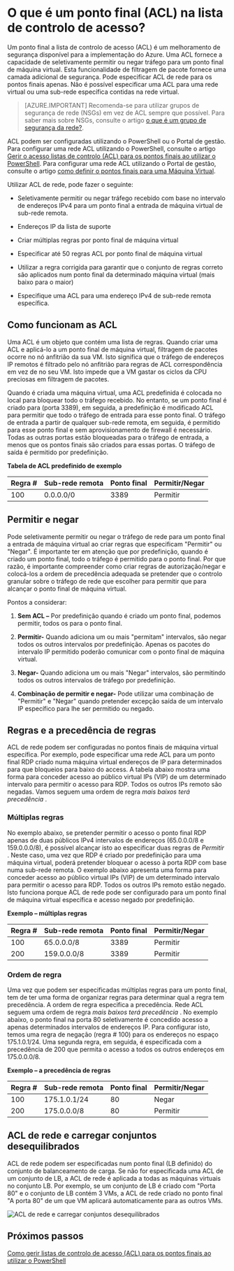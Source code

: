 <properties
   pageTitle="O que é uma lista de controlo de acesso de rede (ACL)?"
   description="Saiba mais sobre ACL"
   services="virtual-network"
   documentationCenter="na"
   authors="jimdial"
   manager="carmonm"
   editor="tysonn" />
<tags
   ms.service="virtual-network"
   ms.devlang="na"
   ms.topic="article"
   ms.tgt_pltfrm="na"
   ms.workload="infrastructure-services"
   ms.date="03/15/2016"
   ms.author="jdial" />

# <a name="what-is-an-endpoint-access-control-list-acls"></a>O que é um ponto final (ACL) na lista de controlo de acesso?

Um ponto final a lista de controlo de acesso (ACL) é um melhoramento de segurança disponível para a implementação do Azure. Uma ACL fornece a capacidade de seletivamente permitir ou negar tráfego para um ponto final de máquina virtual. Esta funcionalidade de filtragem de pacote fornece uma camada adicional de segurança. Pode especificar ACL de rede para os pontos finais apenas. Não é possível especificar uma ACL para uma rede virtual ou uma sub-rede específica contidas na rede virtual.

> [AZURE.IMPORTANT] Recomenda-se para utilizar grupos de segurança de rede (NSGs) em vez de ACL sempre que possível. Para saber mais sobre NSGs, consulte o artigo [o que é um grupo de segurança da rede?](virtual-networks-nsg.md).

ACL podem ser configuradas utilizando o PowerShell ou o Portal de gestão. Para configurar uma rede ACL utilizando o PowerShell, consulte o artigo [Gerir o acesso listas de controlo (ACL) para os pontos finais ao utilizar o PowerShell](virtual-networks-acl-powershell.md). Para configurar uma rede ACL utilizando o Portal de gestão, consulte o artigo [como definir o pontos finais para uma Máquina Virtual](../virtual-machines/virtual-machines-windows-classic-setup-endpoints.md).

Utilizar ACL de rede, pode fazer o seguinte:

- Seletivamente permitir ou negar tráfego recebido com base no intervalo de endereços IPv4 para um ponto final a entrada de máquina virtual de sub-rede remota.

- Endereços IP da lista de suporte

- Criar múltiplas regras por ponto final de máquina virtual

- Especificar até 50 regras ACL por ponto final de máquina virtual

- Utilizar a regra corrigida para garantir que o conjunto de regras correto são aplicados num ponto final da determinado máquina virtual (mais baixo para o maior)

- Especifique uma ACL para uma endereço IPv4 de sub-rede remota específica.

## <a name="how-acls-work"></a>Como funcionam as ACL

Uma ACL é um objeto que contém uma lista de regras. Quando criar uma ACL e aplicá-lo a um ponto final de máquina virtual, filtragem de pacotes ocorre no nó anfitrião da sua VM. Isto significa que o tráfego de endereços IP remotos é filtrado pelo nó anfitrião para regras de ACL correspondência em vez de no seu VM. Isto impede que a VM gastar os ciclos da CPU preciosas em filtragem de pacotes.

Quando é criada uma máquina virtual, uma ACL predefinida é colocada no local para bloquear todo o tráfego recebido. No entanto, se um ponto final é criado para (porta 3389), em seguida, a predefinição é modificado ACL para permitir que todo o tráfego de entrada para esse ponto final. O tráfego de entrada a partir de qualquer sub-rede remota, em seguida, é permitido para esse ponto final e sem aprovisionamento de firewall é necessário. Todas as outras portas estão bloqueadas para o tráfego de entrada, a menos que os pontos finais são criados para essas portas. O tráfego de saída é permitido por predefinição.

**Tabela de ACL predefinido de exemplo**

| **Regra #** | **Sub-rede remota** | **Ponto final** | **Permitir/Negar** |
|--------|---------------|----------|-------------|
| 100    | 0.0.0.0/0     | 3389     | Permitir      |

## <a name="permit-and-deny"></a>Permitir e negar

Pode seletivamente permitir ou negar o tráfego de rede para um ponto final a entrada de máquina virtual ao criar regras que especificam "Permitir" ou "Negar". É importante ter em atenção que por predefinição, quando é criado um ponto final, todo o tráfego é permitido para o ponto final. Por que razão, é importante compreender como criar regras de autorização/negar e colocá-los a ordem de precedência adequada se pretender que o controlo granular sobre o tráfego de rede que escolher para permitir que para alcançar o ponto final de máquina virtual.

Pontos a considerar:

1. **Sem ACL –** Por predefinição quando é criado um ponto final, podemos permitir, todos os para o ponto final.

1. **Permitir-** Quando adiciona um ou mais "permitam" intervalos, são negar todos os outros intervalos por predefinição. Apenas os pacotes do intervalo IP permitido poderão comunicar com o ponto final de máquina virtual.

1. **Negar-** Quando adiciona um ou mais "Negar" intervalos, são permitindo todos os outros intervalos de tráfego por predefinição.

1. **Combinação de permitir e negar-** Pode utilizar uma combinação de "Permitir" e "Negar" quando pretender excepção saída de um intervalo IP específico para lhe ser permitido ou negado.

## <a name="rules-and-rule-precedence"></a>Regras e a precedência de regras

ACL de rede podem ser configuradas no pontos finais de máquina virtual específica. Por exemplo, pode especificar uma rede ACL para um ponto final RDP criado numa máquina virtual endereços de IP para determinados para que bloqueios para baixo do access. A tabela abaixo mostra uma forma para conceder acesso ao público virtual IPs (VIP) de um determinado intervalo para permitir o acesso para RDP. Todos os outros IPs remoto são negadas. Vamos seguem uma ordem de regra *mais baixos terá precedência* .

### <a name="multiple-rules"></a>Múltiplas regras

No exemplo abaixo, se pretender permitir o acesso o ponto final RDP apenas de duas públicos IPv4 intervalos de endereços (65.0.0.0/8 e 159.0.0.0/8), é possível alcançar isto ao especificar duas regras de *Permitir* . Neste caso, uma vez que RDP é criado por predefinição para uma máquina virtual, poderá pretender bloquear o acesso à porta RDP com base numa sub-rede remota. O exemplo abaixo apresenta uma forma para conceder acesso ao público virtual IPs (VIP) de um determinado intervalo para permitir o acesso para RDP. Todos os outros IPs remoto estão negado. Isto funciona porque ACL de rede pode ser configurado para um ponto final de máquina virtual específica e acesso negado por predefinição.

**Exemplo – múltiplas regras**

| **Regra #** | **Sub-rede remota** | **Ponto final** | **Permitir/Negar** |
|--------|---------------|----------|-------------|
| 100    | 65.0.0.0/8    | 3389     | Permitir      |
| 200    | 159.0.0.0/8   | 3389     | Permitir      |

### <a name="rule-order"></a>Ordem de regra

Uma vez que podem ser especificadas múltiplas regras para um ponto final, tem de ter uma forma de organizar regras para determinar qual a regra tem precedência. A ordem de regra especifica a precedência. Rede ACL seguem uma ordem de regra *mais baixos terá precedência* . No exemplo abaixo, o ponto final na porta 80 seletivamente é concedido acesso a apenas determinados intervalos de endereços IP. Para configurar isto, temos uma regra de negação (regra \# 100) para os endereços no espaço 175.1.0.1/24. Uma segunda regra, em seguida, é especificada com a precedência de 200 que permita o acesso a todos os outros endereços em 175.0.0.0/8.

**Exemplo – a precedência de regras**

| **Regra #** | **Sub-rede remota** | **Ponto final** | **Permitir/Negar** |
|--------|---------------|----------|-------------|
| 100    | 175.1.0.1/24  | 80       | Negar        |
| 200    | 175.0.0.0/8   | 80       | Permitir      |

## <a name="network-acls-and-load-balanced-sets"></a>ACL de rede e carregar conjuntos desequilibrados

ACL de rede podem ser especificadas num ponto final (LB definido) do conjunto de balanceamento de carga. Se não for especificada uma ACL de um conjunto de LB, a ACL de rede é aplicada a todas as máquinas virtuais no conjunto LB. Por exemplo, se um conjunto de LB é criado com "Porta 80" e o conjunto de LB contém 3 VMs, a ACL de rede criado no ponto final "A porta 80" de um que VM aplicará automaticamente para as outros VMs.

![ACL de rede e carregar conjuntos desequilibrados](./media/virtual-networks-acl/IC674733.png)

## <a name="next-steps"></a>Próximos passos

[Como gerir listas de controlo de acesso (ACL) para os pontos finais ao utilizar o PowerShell](virtual-networks-acl-powershell.md)
